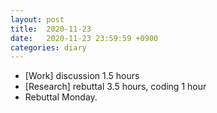 ```yaml
---
layout: post
title:  2020-11-23
date:   2020-11-23 23:59:59 +0900
categories: diary
---
```


- [Work] discussion 1.5 hours
- [Research] rebuttal 3.5 hours, coding 1 hour
- Rebuttal Monday.
